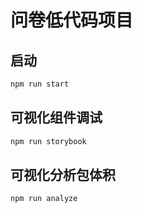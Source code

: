 # 问卷低代码项目
## 启动
```bash
npm run start
```
## 可视化组件调试
```bash
npm run storybook
```
## 可视化分析包体积
```bash
npm run analyze
```